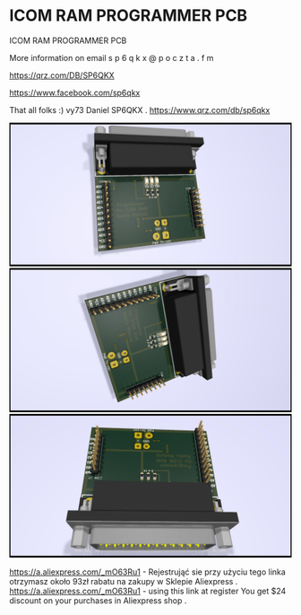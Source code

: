 # ICOM RAM PROGRAMMER PCB
ICOM RAM PROGRAMMER PCB


More information on email  s p 6 q k x @ p o c z t a . f m

https://qrz.com/DB/SP6QKX

https://www.facebook.com/sp6qkx


That all folks :) vy73 Daniel SP6QKX . https://www.qrz.com/db/sp6qkx

<img src="https://raw.githubusercontent.com/SP6QKX/ICOM-RAM-PROGRAMMER/master/ICOM_RAM_PROGRAMMER.kicad_V3-longpcb.jpg">
<img src="https://raw.githubusercontent.com/SP6QKX/ICOM-RAM-PROGRAMMER/master/ICOM_RAM_PROGRAMMER.kicad_V3-longpcb-1.jpg">
<img src="https://raw.githubusercontent.com/SP6QKX/ICOM-RAM-PROGRAMMER/master/ICOM_RAM_PROGRAMMER.kicad_V3-longpcb-2.jpg">


https://a.aliexpress.com/_mO63Ru1 - Rejestrująć sie przy użyciu tego linka otrzymasz około 93zł rabatu na zakupy w Sklepie Aliexpress .
https://a.aliexpress.com/_mO63Ru1 - using this link at register You get $24 discount on your purchases in Aliexpress shop .
